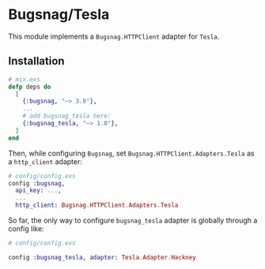 # Bugsnag/Tesla

This module implements a `Bugsnag.HTTPClient` adapter for `Tesla`.

## Installation

```elixir
# mix.exs
defp deps do
  [
    {:bugsnag, "~> 3.0"},
    ...
    # add bugsnag_tesla here:
    {:bugsnag_tesla, "~> 1.0"},
  ]
end
```

Then, while configuring `Bugsnag`, set `Bugsnag.HTTPClient.Adapters.Tesla` as a `http_client` adapter:

```elixir
# config/config.exs
config :bugsnag,
  api_key: ...,
  ...
  http_client: Bugsnag.HTTPClient.Adapters.Tesla
```

So far, the only way to configure `bugsnag_tesla` adapter is globally through a config like:

```elixir
# config/config.exs

config :bugsnag_tesla, adapter: Tesla.Adapter.Hackney
```
